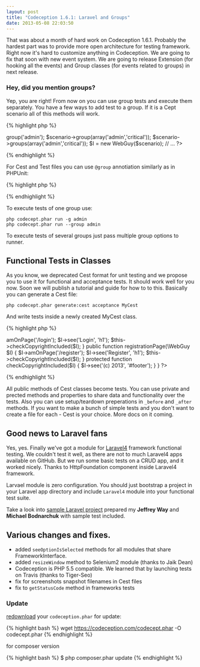 ```yaml
---
layout: post
title: "Codeception 1.6.1: Laravel and Groups"
date: 2013-05-08 22:03:50
---
```


That was about a month of hard work on Codeception 1.6.1. Probably the hardest part was to provide more open architecture for testing framework. Right now it's hard to customize anything in Codeception. We are going to fix that soon with new event system. We are going to release Extension (for hooking all the events) and Group classes (for events related to groups) in next release. 

### Hey, did you mention groups?

Yep, you are right! From now on you can use group tests and execute them separately. 
You have a few ways to add test to a group. If it is a Cept scenario all of this methods will work.

{% highlight php %}
<?php
$scenario->group('admin');
$scenario->group(array('admin','critical'));
$scenario->groups(array('admin','critical'));

$I = new WebGuy($scenario);
// ...
?>
{% endhighlight %}

For Cest and Test files you can use `@group` annotiation similarly as in PHPUnit:

{% highlight php %}
<?php
 /**
  * @group model
  */ 
  public function testAdminIsCreated()
  {
    // test goes here
  }

?>
{% endhighlight %}

To execute tests of one group use:

```
php codecept.phar run -g admin
php codecept.phar run --group admin
```

To execute tests of several groups just pass multiple group options to runner.

## Functional Tests in Classes

As you know, we deprecated Cest format for unit testing and we propose you to use it for functional and acceptance tests. It should work well for you now. Soon we will publish a tutorial and guide for how to to this.
Basically you can generate a Cest file:

```
php codecept.phar generate:cest acceptance MyCest
```

And write tests inside a newly created MyCest class.

{% highlight php %}
<?php
class MyCest 
{
  public function loginPage(\WebGuy $I)
  {
    $I->amOnPage('/login');
    $I->see('Login', 'h1');
    $this->checkCopyrightIncluded($I);
  }

  public function registrationPage(\WebGuy $I)
  {
    $I->amOnPage('/register');
    $I->see('Register', 'h1');
    $this->checkCopyrightIncluded($I);
  }  

  protected function checkCopyrightIncluded($I)
  {
    $I->see('(c) 2013', '#footer');
  }
}
?>
{% endhighlight %}

All public methods of Cest classes become tests. You can use private and prected methods and properties to share data and functionality over the tests. Also you can use setup/teardown preperations in `_before` and `_after` methods. If you want to make a bunch of simple tests and you don't want to create a file for each - Cest is your choice. More docs on it coming.

## Good news to Laravel fans

Yes, yes. Finally we've got a module for [Laravel4](https://codeception.com/docs/modules/Laravel4) framework functional testing. We couldn't test it well, as there are not to much Laravel4 apps available on GitHub. But we run some basic tests on a CRUD app, and it worked nicely. Thanks to HttpFoundation component inside Laravel4 framework. 

Larvael module is zero configuration. You should just bootstrap a project in your Laravel app directory and include `Laravel4` module into your functional test suite. 

Take a look into [sample Laravel project](https://github.com/Codeception/sample-l4-app) prepared my **Jeffrey Way** and **Michael Bodnarchuk** with sample test included.

## Various changes and fixes.

* added `seeOptionIsSelected` methods for all modules that share FrameworkInterface.
* added `resizeWindow` method to Selenium2 module (thanks to Jaik Dean)
* Codeception is PHP 5.5 compatible. We learned that by launching tests on Travis (thanks to Tiger-Seo)
* fix for screenshots snapshot filenames in Cest files
* fix to `getStatusCode` method in frameworks tests

### Update

[redownload](https://codeception.com/thanks.html) your `codeception.phar` for update:

{% highlight bash %}
wget https://codeception.com/codecept.phar -O codecept.phar
{% endhighlight %}

for composer version

{% highlight bash %}
$ php composer.phar update
{% endhighlight %}